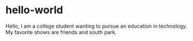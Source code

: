 # hello-world
Hello, I am a college student wanting to pursue an education in technology. 
My favorite shows are friends and south park. 
